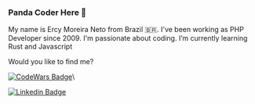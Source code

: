 ### Panda Coder Here 👋

My name is Ercy Moreira Neto from Brazil 🇧🇷. I've been working as PHP Developer since 2009. I'm passionate about coding. I’m currently learning Rust and Javascript 

Would you like to find me?

[![CodeWars Badge](https://www.codewars.com/users/panda-coder/badges/large)](https://www.codewars.com/users/panda-coder)\


[![Linkedin Badge](https://img.shields.io/badge/-LinkedIn-blue?style=flat-square&logo=Linkedin&logoColor=white&link=https://www.linkedin.com/in/ercymneto)](https://www.linkedin.com/in/ercymneto/)


<!--
**panda-coder/panda-coder** is a ✨ _special_ ✨ repository because its `README.md` (this file) appears on your GitHub profile.

Here are some ideas to get you started:

- 🔭 I’m currently working on ...
- 🌱 I’m currently learning ...
- 👯 I’m looking to collaborate on ...
- 🤔 I’m looking for help with ...
- 💬 Ask me about ...
- 📫 How to reach me: ...
- 😄 Pronouns: ...
- ⚡ Fun fact: ...
-->
